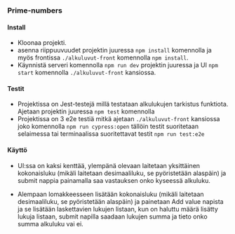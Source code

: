 ### Prime-numbers

#### Install

- Kloonaa projekti.
- asenna riippuuvuudet projektin juuressa `npm install` komennolla ja myös frontissa `./alkuluvut-front` komennolla `npm install`.
- Käynnistä serveri komennolla `npm run dev` projektin juuressa ja UI `npm start` komennolla `./alkuluvut-front` kansiossa.

#### Testit

- Projektissa on Jest-testejä millä testataan alkulukujen tarkistus funktiota. Ajetaan projektin juuressa `npm test` komennolla
- Projektissa on 3 e2e testiä mitkä ajetaan `./alkuluvut-front` kansiossa joko komennolla `npm run cypress:open` tällöin testit suoritetaan selaimessa tai terminaalissa suoritettavat testit `npm run test:e2e`

#### Käyttö

- UI:ssa on kaksi kenttää, ylempänä olevaan laitetaan yksittäinen kokonaisluku (mikäli laitetaan desimaaliluku, se pyöristetään alaspäin) ja submit nappia painamalla saa vastauksen onko kyseessä alkuluku.

- Alempaan lomakkeesseen lisätään kokonaisluku (mikäli laitetaan desimaaliluku, se pyöristetään alaspäin) ja painetaan Add value napista ja se lisätään laskettavien lukujen listaan, kun on haluttu määrä lisätty lukuja listaan, submit napilla saadaan lukujen summa ja tieto onko summa alkuluku vai ei.



